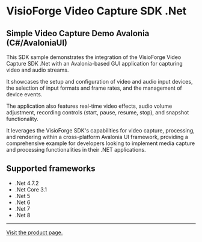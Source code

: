 ﻿# VisioForge Video Capture SDK .Net

## Simple Video Capture Demo Avalonia (C#/AvaloniaUI)

This SDK sample demonstrates the integration of the VisioForge Video Capture SDK .Net with an Avalonia-based GUI application for capturing video and audio streams.

It showcases the setup and configuration of video and audio input devices, the selection of input formats and frame rates, and the management of device events.

The application also features real-time video effects, audio volume adjustment, recording controls (start, pause, resume, stop), and snapshot functionality.

It leverages the VisioForge SDK's capabilities for video capture, processing, and rendering within a cross-platform Avalonia UI framework, providing a comprehensive example for developers looking to implement media capture and processing functionalities in their .NET applications.

## Supported frameworks

* .Net 4.7.2
* .Net Core 3.1
* .Net 5
* .Net 6
* .Net 7
* .Net 8
  
---

[Visit the product page.](https://www.visioforge.com/video-capture-sdk-net)
